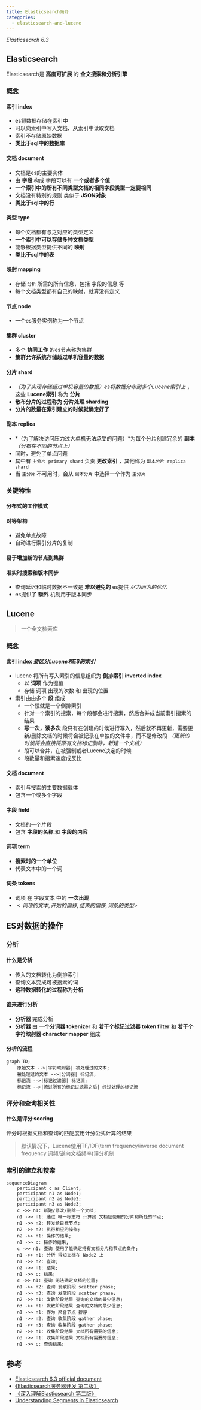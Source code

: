 ```yaml
---
title: Elasticsearch简介
categories:
  - elasticsearch-and-lucene
---
```


*Elasticsearch 6.3*

## Elasticsearch

Elasticsearch是 **高度可扩展** 的 **全文搜索和分析引擎**

### 概念

#### 索引 index

- es将数据存储在索引中
- 可以向索引中写入文档、从索引中读取文档
- 索引不存储原始数据
- **类比于sql中的数据库**

#### 文档 document

- 文档是es的主要实体
- 由 **字段** 构成 字段可以有 **一个或者多个值** 
- **一个索引中的所有不同类型文档的相同字段类型一定要相同**
- 文档没有特别的规则 类似于 **JSON对象**
- **类比于sql中的行**

#### 类型 type

- 每个文档都有与之对应的类型定义
- **一个索引中可以存储多种文档类型**
- 能够根据类型提供不同的 **映射**
- **类比于sql中的表**

#### 映射 mapping

- 存储 `分析` 所需的所有信息，包括 字段的信息 等
- 每个文档类型都有自己的映射，就算没有定义

#### 节点 node

- 一个es服务实例称为一个节点

#### 集群 cluster

- 多个 **协同工作** 的es节点称为集群
- **集群允许系统存储超过单机容量的数据**

#### 分片 shard

- *（为了实现存储超过单机容量的数据）es将数据分布到多个Lucene索引上* ，这些 **Lucene索引** 称为 **分片**
- **散布分片的过程称为 分片处理 sharding**
- **分片的数量在索引建立的时候就确定好了**

#### 副本 replica

- *（为了解决访问压力过大单机无法承受的问题）*为每个分片创建冗余的 **副本** *（分布在不同的节点上）*
- 同时，避免了单点问题
- 其中有 `主分片 primary shard` 负责 **更改索引**  ，其他称为 `副本分片 replica shard` 
- 当 `主分片` 不可用时，会从 `副本分片` 中选择一个作为 `主分片`

### 关键特性

#### 分布式的工作模式

#### 对等架构

- 避免单点故障
- 自动进行索引分片的复制

#### 易于增加新的节点到集群

#### 准实时搜索和版本同步

- 查询延迟和临时数据不一致是 **难以避免的** es提供 *尽力而为的优化*
- es提供了 **额外** 机制用于版本同步

## Lucene

> 一个全文检索库

### 概念

#### 索引 index *要区分Lucene和ES的索引*

- lucene 将所有写入索引的信息组织为 **倒排索引 inverted index**
  - 以 **词项** 作为键值
  - 存储 词项 出现的次数 和 出现的位置
- 索引由由多个 **段** 组成
  - 一个段就是一个倒排索引
  - 针对一个索引的搜索，每个段都会进行搜索，然后合并成当前索引搜索的结果
  - **写一次，读多次** 段只有在创建的时候进行写入，然后就不再更新，需要更新/删除文档的时候将会被记录在单独的文件中，而不是修改段 *（更新的时候将会直接将原有文档标记删除，新建一个文档）*
  - 段可以合并，在被强制或者Lucene决定的时候
  - 段数量和搜索速度成反比

#### 文档 document

- 索引与搜索的主要数据载体
- 包含一个或多个字段

#### 字段 field

- 文档的一个片段
- 包含 **字段的名称** 和 **字段的内容**

#### 词项 term

- **搜索时的一个单位**
- 代表文本中的一个词

#### 词条 tokens

- 词项 在 字段文本 中的 **一次出现**
- $<词项的文本, 开始的偏移, 结束的偏移, 词条的类型>$



## ES对数据的操作

### 分析

#### 什么是分析

- 传入的文档转化为倒排索引
- 查询文本变成可被搜索的词
- **这种数据转化的过程称为分析**

#### 谁来进行分析

- **分析器** 完成分析
- **分析器** 由 **一个分词器 tokenizer** 和 **若干个标记过滤器 token filter** 和 **若干个字符映射器 character mapper** 组成

#### 分析的流程

```mermaid
graph TD;
	原始文本 -->|字符映射器| 被处理过的文本;
	被处理过的文本 -->|分词器| 标记流;
	标记流 -->|标记过滤器| 标记流;
	标记流 -->|流过所有的标记过滤器之后| 经过处理的标记流
```

### 评分和查询相关性

#### 什么是评分 scoring

评分时根据文档和查询的匹配度用计分公式计算的结果

> 默认情况下，Lucene使用TF/IDF(term frequency/inverse document frequency 词频/逆向文档频率)评分机制

### 索引的建立和搜索

``` mermaid
sequenceDiagram
	participant c as Client;
	participant n1 as Node1;
	participant n2 as Node2;
	participant n3 as Node3;
	c ->> n1: 新建/修改/删除一个文档;
	n1 ->> n1: 通过 唯一标志符 计算出 文档应使用的分片和所处的节点;
	n1 ->> n2: 转发给目标节点;
	n2 ->> n2: 执行相应的操作;
	n2 ->> n1: 操作的结果;
	n1 ->> c: 操作的结果;
	c ->> n1: 查询 使用了能确定持有文档分片和节点的条件;
	n1 ->> n1: 分析 得知文档在 Node2 上
	n1 ->> n2: 查询;
	n2 ->> n1: 结果;
	n1 ->> c: 结果;
	c ->> n1: 查询 无法确定文档的位置;
	n1 ->> n2: 查询 发散阶段 scatter phase;
	n1 ->> n3: 查询 发散阶段 scatter phase;
	n2 ->> n1: 发散阶段结果 查询的文档的最少信息;
	n3 ->> n1: 发散阶段结果 查询的文档的最少信息;
	n1 ->> n1: 作为 聚合节点 排序
	n1 ->> n2: 查询 收集阶段 gather phase;
	n1 ->> n3: 查询 收集阶段 gather phase;
	n2 ->> n1: 收集阶段结果 文档所有需要的信息;
	n3 ->> n1: 收集阶段结果 文档所有需要的信息;
	n1 ->> c: 查询结果;
```



## 参考

- [Elasticsearch 6.3 official document](https://www.elastic.co/guide/en/elasticsearch/reference/6.4/index.html)
- [《Elasticsearch服务器开发 第二版》](http://e.jd.com/30334773.html)
- [《深入理解Elasticsearch 第二版》](http://item.jd.com/12203786.html)
- [Understanding Segments in Elasticsearch](https://stackoverflow.com/questions/15426441/understanding-segments-in-elasticsearch)
